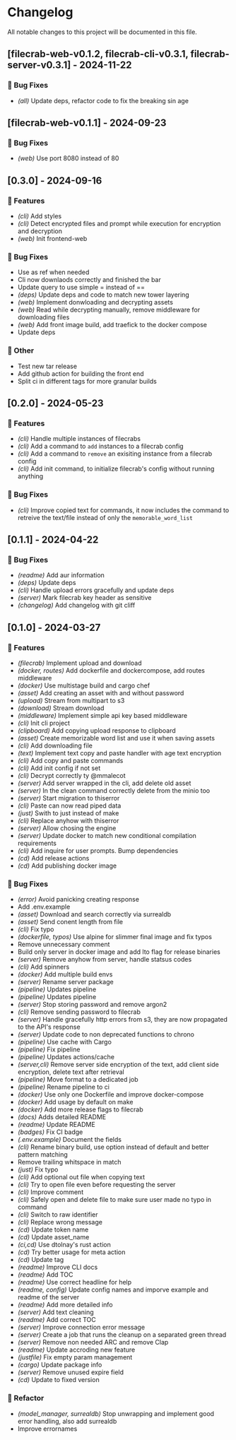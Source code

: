# Changelog

All notable changes to this project will be documented in this file.

## [filecrab-web-v0.1.2, filecrab-cli-v0.3.1, filecrab-server-v0.3.1] - 2024-11-22

### 🐛 Bug Fixes

- _(all)_ Update deps, refactor code to fix the breaking sin age

## [filecrab-web-v0.1.1] - 2024-09-23

### 🐛 Bug Fixes

- _(web)_ Use port 8080 instead of 80

## [0.3.0] - 2024-09-16

### 🚀 Features

- _(cli)_ Add styles
- _(cli)_ Detect encrypted files and prompt while execution for encryption and decryption
- _(web)_ Init frontend-web

### 🐛 Bug Fixes

- Use as ref when needed
- Cli now downlaods correctly and finished the bar
- Update query to use simple = instead of ==
- _(deps)_ Update deps and code to match new tower layering
- _(web)_ Implement donwloading and decrypting assets
- _(web)_ Read while decrypting manually, remove middleware for downloading files
- _(web)_ Add front image build, add traefick to the docker compose
- Update deps

### 💼 Other

- Test new tar release
- Add github action for building the front end
- Split ci in different tags for more granular builds

## [0.2.0] - 2024-05-23

### 🚀 Features

- _(cli)_ Handle multiple instances of filecrabs
- _(cli)_ Add a command to `add` instances to a filecrab config
- _(cli)_ Add a command to `remove` an exisiting instance from a filecrab config
- _(cli)_ Add init command, to initialize filecrab's config without running anything

### 🐛 Bug Fixes

- _(cli)_ Improve copied text for commands, it now includes the command to retreive the text/file instead of only the `memorable_word_list`

## [0.1.1] - 2024-04-22

### 🐛 Bug Fixes

- _(readme)_ Add aur information
- _(deps)_ Update deps
- _(cli)_ Handle upload errors gracefully and update deps
- _(server)_ Mark filecrab key header as sensitive
- _(changelog)_ Add changelog with git cliff

## [0.1.0] - 2024-03-27

### 🚀 Features

- _(filecrab)_ Implement upload and download
- _(docker, routes)_ Add dockerfile and dockercompose, add routes middleware
- _(docker)_ Use multistage build and cargo chef
- _(asset)_ Add creating an asset with and without password
- _(upload)_ Stream from multipart to s3
- _(download)_ Stream download
- _(middleware)_ Implement simple api key based middleware
- _(cli)_ Init cli project
- _(clipboard)_ Add copying upload response to clipboard
- _(asset)_ Create memorizable word list and use it when saving assets
- _(cli)_ Add downloading file
- _(text)_ Implement text copy and paste handler with age text encryption
- _(cli)_ Add copy and paste commands
- _(cli)_ Add init config if not set
- _(cli)_ Decrypt correctly ty @mmalecot
- _(server)_ Add server wrapped in the cli, add delete old asset
- _(server)_ In the clean command correctly delete from the minio too
- _(server)_ Start migration to thiserror
- _(cli)_ Paste can now read piped data
- _(just)_ Swith to just instead of make
- _(cli)_ Replace anyhow with thiserror
- _(server)_ Allow chosing the engine
- _(server)_ Update docker to match new conditional compilation requirements
- _(cli)_ Add inquire for user prompts. Bump dependencies
- _(cd)_ Add release actions
- _(cd)_ Add publishing docker image

### 🐛 Bug Fixes

- _(error)_ Avoid panicking creating response
- Add .env.example
- _(asset)_ Download and search correctly via surrealdb
- _(asset)_ Send conent length from file
- _(cli)_ Fix typo
- _(dockerfile, typos)_ Use alpine for slimmer final image and fix typos
- Remove unnecessary comment
- Build only server in docker image and add lto flag for release binaries
- _(server)_ Remove anyhow from server, handle statsus codes
- _(cli)_ Add spinners
- _(docker)_ Add multiple build envs
- _(server)_ Rename server package
- _(pipeline)_ Updates pipeline
- _(pipeline)_ Updates pipeline
- _(server)_ Stop storing password and remove argon2
- _(cli)_ Remove sending password to filecrab
- _(server)_ Handle gracefully http errors from s3, they are now propagated to the API's response
- _(server)_ Update code to non deprecated functions to chrono
- _(pipeline)_ Use cache with Cargo
- _(pipeline)_ Fix pipeline
- _(pipeline)_ Updates actions/cache
- _(server,cli)_ Remove server side encryption of the text, add client side encryption, delete text after retrieval
- _(pipeline)_ Move format to a dedicated job
- _(pipeline)_ Rename pipeline to ci
- _(docker)_ Use only one Dockerfile and improve docker-compose
- _(docker)_ Add usage by default on make
- _(docker)_ Add more release flags to filecrab
- _(docs)_ Adds detailed README
- _(readme)_ Update README
- _(badges)_ Fix CI badge
- _(.env.example)_ Document the fields
- _(cli)_ Rename binary build, use option instead of default and better pattern matching
- Remove trailing whitspace in match
- _(just)_ Fix typo
- _(cli)_ Add optional out file when copying text
- _(cli)_ Try to open file even before requesting the server
- _(cli)_ Improve comment
- _(cli)_ Safely open and delete file to make sure user made no typo in command
- _(cli)_ Switch to raw identifier
- _(cli)_ Replace wrong message
- _(cd)_ Update token name
- _(cd)_ Update asset_name
- _(ci,cd)_ Use dtolnay's rust action
- _(cd)_ Try better usage for meta action
- _(cd)_ Update tag
- _(readme)_ Improve CLI docs
- _(readme)_ Add TOC
- _(readme)_ Use correct headline for help
- _(readme, config)_ Update config names and imporve example and readme of the server
- _(readme)_ Add more detailed info
- _(server)_ Add text cleaning
- _(readme)_ Add correct TOC
- _(server)_ Improve connection error message
- _(server)_ Create a job that runs the cleanup on a separated green thread
- _(server)_ Remove non needed ARC and remove Clap
- _(readme)_ Update accroding new feature
- _(justfile)_ Fix empty param management
- _(cargo)_ Update package info
- _(server)_ Remove unused expire field
- _(cd)_ Update to fixed version

### 🚜 Refactor

- _(model_manager, surrealdb)_ Stop unwrapping and implement good error handling, also add surrealdb
- Improve errornames

<!-- generated by git-cliff -->
